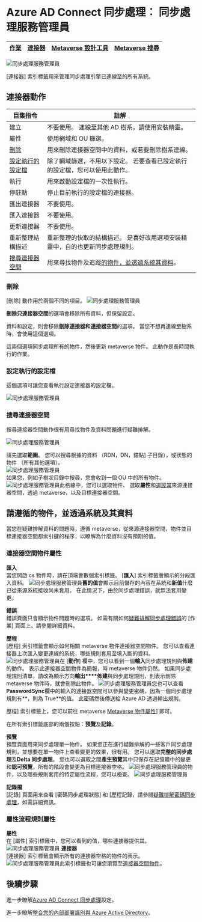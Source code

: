 <properties
    pageTitle="Azure AD Connect 同步處理︰ 同步處理服務管理員使用者介面 |Microsoft Azure"
    description="Azure AD Connect 瞭解在同步處理服務管理員中的 [連接器] 索引標籤。"
    services="active-directory"
    documentationCenter=""
    authors="andkjell"
    manager="femila"
    editor=""/>

<tags
    ms.service="active-directory"
    ms.workload="identity"
    ms.tgt_pltfrm="na"
    ms.devlang="na"
    ms.topic="article"
    ms.date="09/07/2016"
    ms.author="billmath"/>


# <a name="azure-ad-connect-sync-synchronization-service-manager"></a>Azure AD Connect 同步處理︰ 同步處理服務管理員

[作業](active-directory-aadconnectsync-service-manager-ui-operations.md) | [連接器](active-directory-aadconnectsync-service-manager-ui-connectors.md) | [Metaverse 設計工具](active-directory-aadconnectsync-service-manager-ui-mvdesigner.md) | [Metaverse 搜尋](active-directory-aadconnectsync-service-manager-ui-mvsearch.md)
--- | --- | --- | ---

![同步處理服務管理員](./media/active-directory-aadconnectsync-service-manager-ui/connectors.png)

[連接器] 索引標籤用來管理同步處理引擎已連線至的所有系統。

## <a name="connector-actions"></a>連接器動作

巨集指令 | 註解
--- | ---
建立 | 不要使用。 連線至其他 AD 樹系，請使用安裝精靈。
屬性 | 使用網域和 OU 篩選。
[刪除](#delete) | 用來刪除連接器空間中的資料，或若要刪除樹系連線。
[設定執行的設定檔](#configure-run-profiles) | 除了網域篩選，不用以下設定。 若要查看已設定執行的設定檔，您可以使用此動作。
執行 | 用來啟動設定檔的一次性執行。
停駐點 | 停止目前執行的設定檔的連接器。
匯出連接器 | 不要使用。
匯入連接器 | 不要使用。
更新連接器 | 不要使用。
重新整理結構描述 | 重新整理的快取的結構描述。 是喜好改用選項安裝精靈中，自的也更新同步處理規則。
[搜尋連接器空間](#search-connector-space) | 用來尋找物件及追蹤[的物件，並透過系統其資料](#follow-an-object-and-its-data-through-the-system)。

### <a name="delete"></a>刪除
[刪除] 動作用於兩個不同的項目。
![同步處理服務管理員](./media/active-directory-aadconnectsync-service-manager-ui/connectordelete.png)

**刪除只連接器空間**的選項會移除所有資料，但保留設定。

資料和設定，則會移除**刪除連接器和連接器空間**的選項。 當您不想再連線至樹系時，會使用這個選項。

這兩個選項同步處理所有的物件，然後更新 metaverse 物件。 此動作是長時間執行的作業。

### <a name="configure-run-profiles"></a>設定執行的設定檔
這個選項可讓您查看執行設定連接器的設定檔。

![同步處理服務管理員](./media/active-directory-aadconnectsync-service-manager-ui/configurerunprofiles.png)

### <a name="search-connector-space"></a>搜尋連接器空間
搜尋連接器空間動作很有用尋找物件及資料問題進行疑難排解。

![同步處理服務管理員](./media/active-directory-aadconnectsync-service-manager-ui/cssearch.png)

請先選取**範圍**。 您可以搜尋根據的資料 （RDN，DN，錨點] 子目錄），或狀態的物件 （所有其他選項）。  
![同步處理服務管理員](./media/active-directory-aadconnectsync-service-manager-ui/cssearchscope.png)  
如果您，例如子樹狀目錄中搜尋，您會收到一個 OU 中的所有物件。
![同步處理服務管理員](./media/active-directory-aadconnectsync-service-manager-ui/cssearchsubtree.png)此格線中，您可以選取物件、 選取**屬性**和[追蹤其](#follow-an-object-and-its-data-through-the-system)來源連接器空間，透過 metaverse，以及目標連接器空間。

## <a name="follow-an-object-and-its-data-through-the-system"></a>請遵循的物件，並透過系統及其資料
當您在疑難排解資料的問題時，遵循 metaverse，從來源連接器空間，物件並目標連接器空間都索引鍵的程序，以瞭解為什麼資料沒有預期的值。

### <a name="connector-space-object-properties"></a>連接器空間物件屬性
**匯入**  
當您開啟 cs 物件時，請在頂端會數個索引標籤。 [**匯入**] 索引標籤會顯示的分段匯入資料。
![同步處理服務管理員](./media/active-directory-aadconnectsync-service-manager-ui/csimport.png)**舊的值**會顯示目前儲存的內容在系統和**新值**什麼已從來源系統接收尚未套用。 在此情況下，由於同步處理錯誤，就無法套用變更。

**錯誤**  
錯誤頁面只會顯示物件問題時的選項。 如需有關如何[疑難排解同步處理錯誤](active-directory-aadconnectsync-service-manager-ui-operations.md#troubleshoot-errors-in-operations-tab)的 [作業] 頁面上，請參閱詳細資料。

**歷程**  
[歷程] 索引標籤會顯示如何相關 metaverse 物件連接器空間物件。 您可以查看連接器上次匯入變更連線的系統，哪些規則套用至填入斷的資料。
![同步處理服務管理員](./media/active-directory-aadconnectsync-service-manager-ui/cslineage.png)在 [**動作**] 欄中，您可以看到一個**輸入**同步處理規則與**佈建**的動作。 表示此連接器空間物件為簡報，時 metaverse 物件仍然。 如果同步處理規則清單，請改為顯示方向**輸出****佈建**與同步處理規則，則表示刪除 metaverse 物件時，就會刪除此物件。
![同步處理服務管理員](./media/active-directory-aadconnectsync-service-manager-ui/cslineageout.png)您也可以查看**PasswordSync**欄中的輸入的連接器空間可以參與變更密碼，因為一個同步處理規則有**，則為 True**的值。 此密碼然後傳送給 Azure AD 透過輸出規則。

歷程] 索引標籤上，您可以前往 metaverse [Metaverse 物件屬性](#metaverse-object-properties)] 即可。

在所有索引標籤底部的兩個按鈕︰**預覽**及**記錄**。

**預覽**  
預覽頁面用來同步處理單一物件。 如果您正在進行疑難排解的一些客戶同步處理規則，並想要在單一物件上查看變更的效果，很有用。 您可以選取**完整的同步處理**及**Delta 同步處理**。 您也可以選取之間**產生預覽**其中只保存在記憶體中的變更和**認可預覽**，所有的階段會變更為目標連接器空格。
![同步處理服務管理員](./media/active-directory-aadconnectsync-service-manager-ui/preview1.png)的物件，以及哪些規則套用的特定屬性流程，您可以檢查。
![同步處理服務管理員](./media/active-directory-aadconnectsync-service-manager-ui/preview2.png)

**記錄檔**  
[記錄] 頁面用來查看 [密碼同步處理狀態] 和 [歷程記錄，請參閱[疑難排解密碼同步處理](active-directory-aadconnectsync-implement-password-synchronization.md#troubleshoot-password-synchronization)，如需詳細資訊。

### <a name="metaverse-object-properties"></a>屬性流程規則屬性
**屬性**  
在 [屬性] 索引標籤中，您可以看到的值，哪些連接器提供其。
![同步處理服務管理員](./media/active-directory-aadconnectsync-service-manager-ui/mvattributes.png)
**連接器**  
[連接器] 索引標籤會顯示所有的連接器空格的物件的表示。
![同步處理服務管理員](./media/active-directory-aadconnectsync-service-manager-ui/mvconnectors.png)此索引標籤也可讓您瀏覽至[連接器空間物件](#connector-space-object-properties)。

## <a name="next-steps"></a>後續步驟
進一步瞭解[Azure AD Connect 同步處理](active-directory-aadconnectsync-whatis.md)設定。

進一步瞭解[整合您的內部部署識別與 Azure Active Directory](active-directory-aadconnect.md)。
